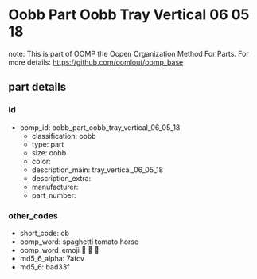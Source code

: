 # Oobb Part Oobb Tray Vertical 06 05 18  

note: This is part of OOMP the Oopen Organization Method For Parts. For more details: https://github.com/oomlout/oomp_base

##  part details





### id
* oomp_id: oobb_part_oobb_tray_vertical_06_05_18
  * classification: oobb
  * type: part
  * size: oobb
  * color: 
  * description_main: tray_vertical_06_05_18
  * description_extra: 
  * manufacturer: 
  * part_number: 

### other_codes
* short_code: ob
* oomp_word: spaghetti tomato horse
* oomp_word_emoji :spaghetti: :tomato: :horse:
* md5_6_alpha: 7afcv
* md5_6: bad33f